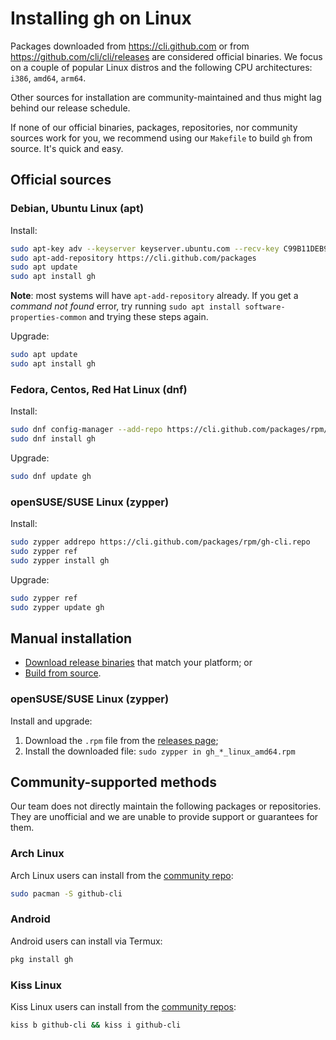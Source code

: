 # Installing gh on Linux

Packages downloaded from https://cli.github.com or from https://github.com/cli/cli/releases
are considered official binaries. We focus on a couple of popular Linux distros and
the following CPU architectures: `i386`, `amd64`, `arm64`.

Other sources for installation are community-maintained and thus might lag behind
our release schedule.

If none of our official binaries, packages, repositories, nor community sources work for you, we recommend using our `Makefile` to build `gh` from source. It's quick and easy.

## Official sources

### Debian, Ubuntu Linux (apt)

Install:

```bash
sudo apt-key adv --keyserver keyserver.ubuntu.com --recv-key C99B11DEB97541F0
sudo apt-add-repository https://cli.github.com/packages
sudo apt update
sudo apt install gh
```

**Note**: most systems will have `apt-add-repository` already. If you get a _command not found_
error, try running `sudo apt install software-properties-common` and trying these steps again.

Upgrade:

```bash
sudo apt update
sudo apt install gh
```

### Fedora, Centos, Red Hat Linux (dnf)

Install:

```bash
sudo dnf config-manager --add-repo https://cli.github.com/packages/rpm/gh-cli.repo
sudo dnf install gh
```

Upgrade:

```bash
sudo dnf update gh
```

### openSUSE/SUSE Linux (zypper)

Install:

```bash
sudo zypper addrepo https://cli.github.com/packages/rpm/gh-cli.repo
sudo zypper ref
sudo zypper install gh
```

Upgrade:

```bash
sudo zypper ref
sudo zypper update gh
```

## Manual installation

* [Download release binaries][releases page] that match your platform; or
* [Build from source](./source.md).

### openSUSE/SUSE Linux (zypper)
 
Install and upgrade:

1. Download the `.rpm` file from the [releases page][];
2. Install the downloaded file: `sudo zypper in gh_*_linux_amd64.rpm`

## Community-supported methods

Our team does not directly maintain the following packages or repositories. They are unofficial and we are unable to provide support or guarantees for them.

### Arch Linux

Arch Linux users can install from the [community repo][arch linux repo]:

```bash
sudo pacman -S github-cli
```

### Android

Android users can install via Termux:

```bash
pkg install gh
```

### Kiss Linux

Kiss Linux users can install from the [community repos](https://github.com/kisslinux/community):

```bash
kiss b github-cli && kiss i github-cli
```


[releases page]: https://github.com/cli/cli/releases/latest
[arch linux repo]: https://www.archlinux.org/packages/community/x86_64/github-cli
